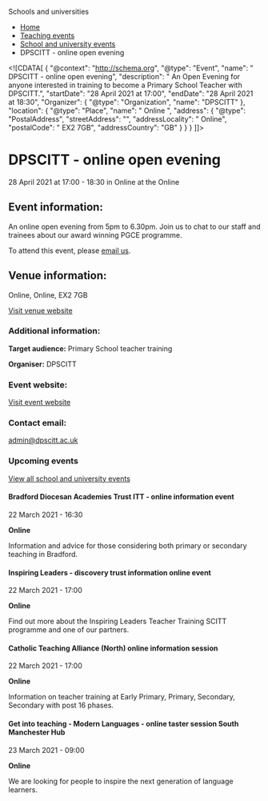 Schools and universities

*   [Home](/)
*   [Teaching events](/teaching-events)
*   [School and university events](/teaching-events/training-provider-events)
*   DPSCITT - online open evening

<!\[CDATA\[ { "@context": "http://schema.org", "@type": "Event", "name": " DPSCITT - online open evening", "description": " An Open Evening for anyone interested in training to become a Primary School Teacher with DPSCITT.", "startDate": "28 April 2021 at 17:00", "endDate": "28 April 2021 at 18:30", "Organizer": { "@type": "Organization", "name": "DPSCITT" }, "location": { "@type": "Place", "name": " Online ", "address": { "@type": "PostalAddress", "streetAddress": "", "addressLocality": " Online", "postalCode": " EX2 7GB", "addressCountry": "GB" } } } \]\]>

DPSCITT - online open evening
=============================

28 April 2021 at 17:00 - 18:30 in Online at the Online

Event information:
------------------

An online open evening from 5pm to 6.30pm. Join us to chat to our staff and trainees about our award winning PGCE programme.

To attend this event, please [email us](mailto:admin@dpscitt.ac.uk).

Venue information:
------------------

Online, Online, EX2 7GB

[Visit venue website](https://web.dpscitt.ac.uk/ "Online")

### Additional information:

**Target audience:** Primary School teacher training

**Organiser:** DPSCITT

### Event website:

[Visit event website](https://web.dpscitt.ac.uk/)

### Contact email:

[admin@dpscitt.ac.uk](mailto:admin@dpscitt.ac.uk)

### Upcoming events

[View all school and university events](/teaching-events/training-provider-events)

[](/teaching-events/training-provider-events/210322-bradford-diocesan-academies-trust-itt-online-information-event)

#### Bradford Diocesan Academies Trust ITT - online information event

22 March 2021 - 16:30

**Online**

Information and advice for those considering both primary or secondary teaching in Bradford.

[](/teaching-events/training-provider-events/210322-inspiring-leaders-discovery-trust-information-online-event)

#### Inspiring Leaders - discovery trust information online event

22 March 2021 - 17:00

**Online**

Find out more about the Inspiring Leaders Teacher Training SCITT programme and one of our partners.

[](/teaching-events/training-provider-events/210322-catholic-teaching-alliance-north-online-information-session)

#### Catholic Teaching Alliance (North) online information session

22 March 2021 - 17:00

**Online**

Information on teacher training at Early Primary, Primary, Secondary, Secondary with post 16 phases.

[](/teaching-events/training-provider-events/210323-get-into-teaching-modern-languages-online-taster-session-south-manchester-hub)

#### Get into teaching - Modern Languages - online taster session South Manchester Hub

23 March 2021 - 09:00

**Online**

We are looking for people to inspire the next generation of language learners.